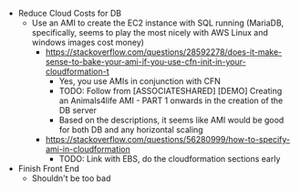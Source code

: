 - Reduce Cloud Costs for DB
  - Use an AMI to create the EC2 instance with SQL running (MariaDB, specifically, seems to play the most nicely with AWS Linux and windows images cost money)
    - https://stackoverflow.com/questions/28592278/does-it-make-sense-to-bake-your-ami-if-you-use-cfn-init-in-your-cloudformation-t
      - Yes, you use AMIs in conjunction with CFN
      - TODO: Follow from [ASSOCIATESHARED] [DEMO] Creating an Animals4life AMI - PART 1 onwards in the creation of the DB server
      - Based on the descriptions, it seems like AMI would be good for both DB and any horizontal scaling
    - https://stackoverflow.com/questions/56280999/how-to-specify-ami-in-cloudformation
      - TODO: Link with EBS, do the cloudformation sections early
- Finish Front End
  - Shouldn't be too bad